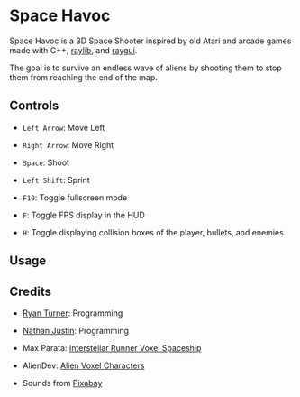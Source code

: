 # Space Havoc

Space Havoc is a 3D Space Shooter inspired by old Atari and arcade games made with C++, [raylib](https://www.raylib.com/), and [raygui](https://github.com/raysan5/raygui).

The goal is to survive an endless wave of aliens by shooting them to stop them from reaching the end of the map.

## Controls

* `Left Arrow`: Move Left

* `Right Arrow`: Move Right

* `Space`: Shoot

* `Left Shift`: Sprint

* `F10`: Toggle fullscreen mode

* `F`: Toggle FPS display in the HUD

* `H`: Toggle displaying collision boxes of the player, bullets, and enemies

## Usage

## Credits

* [Ryan Turner](https://github.com/RyanTurner02): Programming

* [Nathan Justin](https://github.com/SkyDrqgon): Programming

* Max Parata: [Interstellar Runner Voxel Spaceship](https://maxparata.itch.io/voxel-spaceships)

* AlienDev: [Alien Voxel Characters](https://aliendev.itch.io/alien-voxel-characters)

* Sounds from [Pixabay](https://pixabay.com/)